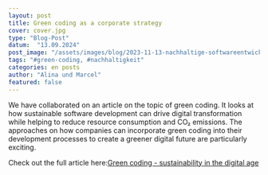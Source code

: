 ```yaml
---
layout: post
title: Green coding as a corporate strategy
cover: cover.jpg
type: "Blog-Post"
datum:  "13.09.2024"
post_image: "/assets/images/blog/2023-11-13-nachhaltige-softwareentwicklung.jpg"
tags: "#green-coding, #nachhaltigkeit"
categories: en posts
author: "Alina und Marcel"
featured: false
---
```


We have collaborated on an article on the topic of green coding. It looks at how sustainable software development can drive digital transformation while helping to reduce resource consumption and CO₂ emissions. The approaches on how companies can incorporate green coding into their development processes to create a greener digital future are particularly exciting.

Check out the full article here:<a href=“https://www.dev-insider.de/green-coding-nachhaltige-softwareentwicklung-a-a6b6dd926903508b9302fe1b2c7f5b0d/” target=“_blank”>Green coding - sustainability in the digital age</a>
